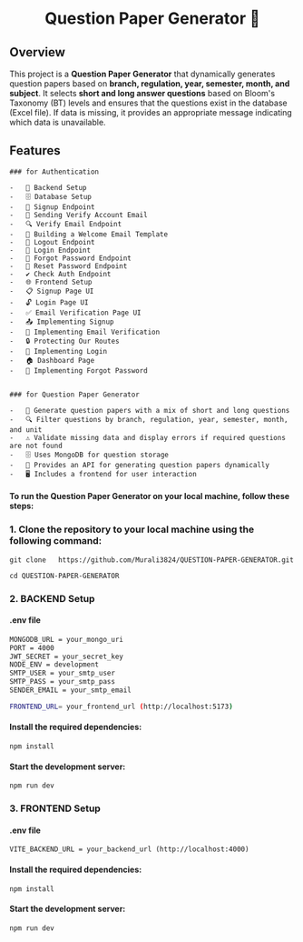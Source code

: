 <h1 align="center">Question Paper Generator 📄  </h1>

## Overview
This project is a **Question Paper Generator** that dynamically generates question papers based on **branch, regulation, year, semester, month, and subject**. It selects **short and long answer questions** based on Bloom's Taxonomy (BT) levels and ensures that the questions exist in the database (Excel file). If data is missing, it provides an appropriate message indicating which data is unavailable.

## Features

    ### for Authentication

    -   🔧 Backend Setup
    -   🗄️ Database Setup
    -   🔐 Signup Endpoint
    -   📧 Sending Verify Account Email
    -   🔍 Verify Email Endpoint
    -   📄 Building a Welcome Email Template
    -   🚪 Logout Endpoint
    -   🔑 Login Endpoint
    -   🔄 Forgot Password Endpoint
    -   🔁 Reset Password Endpoint
    -   ✔️ Check Auth Endpoint
    -   🌐 Frontend Setup
    -   📋 Signup Page UI
    -   🔓 Login Page UI
    -   ✅ Email Verification Page UI
    -   📤 Implementing Signup
    -   📧 Implementing Email Verification
    -   🔒 Protecting Our Routes
    -   🔑 Implementing Login
    -   🏠 Dashboard Page
    -   🔄 Implementing Forgot Password


    ### for Question Paper Generator

    -   📝 Generate question papers with a mix of short and long questions
    -   🔍 Filter questions by branch, regulation, year, semester, month, and unit
    -   ⚠️ Validate missing data and display errors if required questions are not found
    -   🗄️ Uses MongoDB for question storage
    -   📡 Provides an API for generating question papers dynamically
    -   🖥️ Includes a frontend for user interaction


#### To run the Question Paper Generator on your local machine, follow these steps:



### 1. Clone the repository to your local machine using the following command:



```
git clone   https://github.com/Murali3824/QUESTION-PAPER-GENERATOR.git

cd QUESTION-PAPER-GENERATOR
```



### 2. BACKEND Setup 

#### .env file

```bash
MONGODB_URL = your_mongo_uri
PORT = 4000
JWT_SECRET = your_secret_key
NODE_ENV = development
SMTP_USER = your_smtp_user
SMTP_PASS = your_smtp_pass
SENDER_EMAIL = your_smtp_email

FRONTEND_URL= your_frontend_url (http://localhost:5173)
```


#### Install the required dependencies:


```
npm install
```


#### Start the development server:


```
npm run dev
```





### 3. FRONTEND Setup

#### .env file


```
VITE_BACKEND_URL = your_backend_url (http://localhost:4000)
```


#### Install the required dependencies:


```
npm install
```


#### Start the development server:


```
npm run dev
```